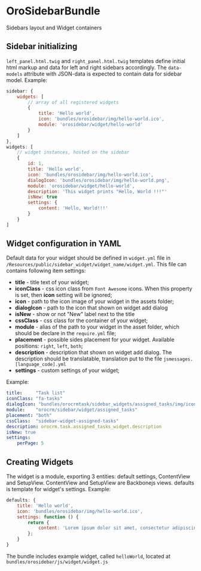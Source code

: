OroSidebarBundle
================

Sidebars layout and Widget containers

## Sidebar initializing
`left_panel.html.twig` and `right_panel.html.twig` templates define initial html markup and data
for left and right sidebars accordingly. The `data-models` attribute with JSON-data is expected
to contain data for sidebar model. Example:

```js
sidebar: {
    widgets: [
        // array of all registered widgets
        {
            title: 'Hello world',
            icon: 'bundles/orosidebar/img/hello-world.ico',
            module: 'orosidebar/widget/hello-world'
        }
    ]
},
widgets: [
    // widget instances, hosted on the sidebar
    {
        id: 1,
        title: 'Hello world',
        icon: 'bundles/orosidebar/img/hello-world.ico',
        dialogIcon: 'bundles/orosidebar/img/hello-world.png',
        module: 'orosidebar/widget/hello-world',
        description: 'This widget prints "Hello, World !!!"'
        isNew: true
        settings: {
            content: 'Hello, World!!!'
        }
    }
]
```

## Widget configuration in YAML
Default data for your widget should be defined in `widget.yml` file in
`/Resources/public/sidebar_widget/widget_name/widget.yml`. This file can contains following item settings:

* **title** - title text of your widget;
* **iconClass** - css icon class from `Font Awesome` icons. When this property is set, then **icon** setting will be ignored;
* **icon** - path to the icon image of your widget in the assets folder;
* **dialogIcon** - path to the icon that shown on widget add dialog
* **isNew** - show or not "New" label next to the title
* **cssClass** - css class for the container of your widget;
* **module** - alias of the path to your widget in the asset folder, which should be declare in the `require.yml` file;
* **placement** - possible sides placement for your widget. Available positions: `right`, `left`, `both`;
* **description** - description that shown on widget add dialog. The description should be translatable, translation put to the file `jsmessages.[language_code].yml`  
* **settings** - custom settings of your widget;

Example:

```yml
title:     "Task list"
iconClass: "fa-tasks"
dialogIcon: "bundles/orocrmtask/sidebar_widgets/assigned_tasks/img/icon-task.png"
module:    "orocrm/sidebar/widget/assigned_tasks"
placement: "both"
cssClass:  "sidebar-widget-assigned-tasks"
description: orocrm.task.assigned_tasks_widget.description
isNew: true
settings:
    perPage: 5
```

## Creating Widgets
The widget is a module, exporting 3 entities: default settings, ContentView and SetupView.
ContentView and SetupView are Backbonejs views. defaults is template for widget's settings. Example:

```js
defaults: {
    title: 'Hello world',
    icon: 'bundles/orosidebar/img/hello-world.ico',
    settings: function () {
        return {
            content: 'Lorem ipsum dolor sit amet, consectetur adipiscing elit. Suspendisse pulvinar.'
        };
    }
}
```
    
The bundle includes example widget, called `helloWorld`, located at `bundles/orosidebar/js/widget/widget.js`
